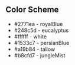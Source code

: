 ## Color Scheme

* #2771ea - royalBlue
* #248c5d - eucalyptus
* #ffffff - white
* #1533c7 - persianBlue
* #a19b84 - tallow
* #b8cfd7 - jungleMist
